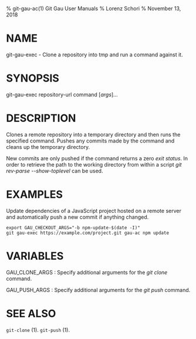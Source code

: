 % git-gau-ac(1) Git Gau User Manuals
% Lorenz Schori
% November 13, 2018

# NAME

git-gau-exec - Clone a repository into tmp and run a command against it.

# SYNOPSIS

git-gau-exec repository-url command [*args*]...

# DESCRIPTION

Clones a remote repository into a temporary directory and then runs the
specified command. Pushes any commits made by the command and cleans up the
temporary directory.

New commits are only pushed if the command returns a zero *exit status*. In
order to retrieve the path to the working directory from within a script *git
rev-parse --show-toplevel* can be used.

# EXAMPLES

Update dependencies of a JavaScript project hosted on a remote server and
automatically push a new commit if anything changed.

    export GAU_CHECKOUT_ARGS="-b npm-update-$(date -I)"
    git gau-exec https://example.com/project.git gau-ac npm update

# VARIABLES

GAU\_CLONE\_ARGS
:   Specify additional arguments for the *git clone* command.

GAU\_PUSH\_ARGS
:   Specify additional arguments for the *git push* command.

# SEE ALSO

`git-clone` (1).
`git-push` (1).
